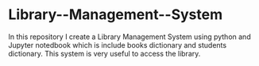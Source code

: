 # Library--Management--System
In this repository I create a Library Management System using python and Jupyter notedbook which is include books dictionary and students dictionary. This system is very useful to access the library.
